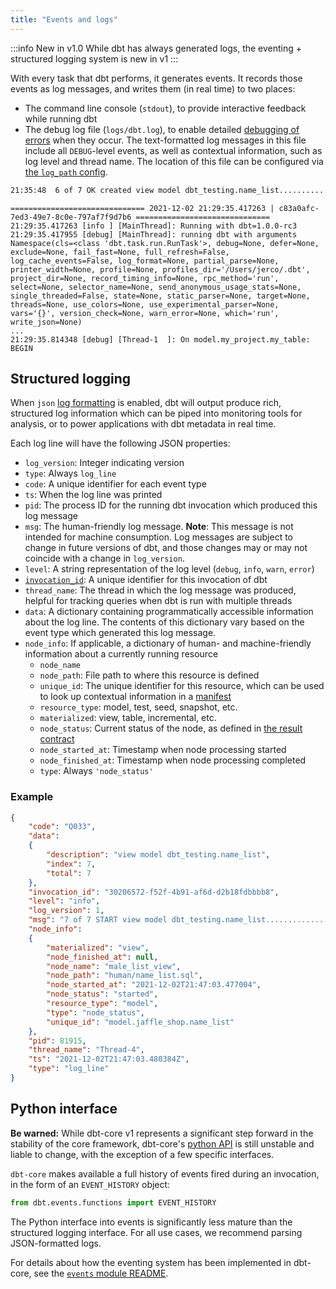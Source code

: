 ```yaml
---
title: "Events and logs"
---
```


:::info New in v1.0
While dbt has always generated logs, the eventing + structured logging system is new in v1
:::

With every task that dbt performs, it generates events. It records those events as log messages, and writes them (in real time) to two places:
- The command line console (`stdout`), to provide interactive feedback while running dbt
- The debug log file (`logs/dbt.log`), to enable detailed [debugging of errors](debugging-errors) when they occur. The text-formatted log messages in this file include all `DEBUG`-level events, as well as contextual information, such as log level and thread name. The location of this file can be configured via [the `log_path` config](log-path).

<File name='CLI'>

```bash
21:35:48  6 of 7 OK created view model dbt_testing.name_list......................... [CREATE VIEW in 0.17s]
```

</File>

<File name='logs/dbt.log'>

```text
============================== 2021-12-02 21:29:35.417263 | c83a0afc-7ed3-49e7-8c0e-797af7f9d7b6 ==============================
21:29:35.417263 [info ] [MainThread]: Running with dbt=1.0.0-rc3
21:29:35.417955 [debug] [MainThread]: running dbt with arguments Namespace(cls=<class 'dbt.task.run.RunTask'>, debug=None, defer=None, exclude=None, fail_fast=None, full_refresh=False, log_cache_events=False, log_format=None, partial_parse=None, printer_width=None, profile=None, profiles_dir='/Users/jerco/.dbt', project_dir=None, record_timing_info=None, rpc_method='run', select=None, selector_name=None, send_anonymous_usage_stats=None, single_threaded=False, state=None, static_parser=None, target=None, threads=None, use_colors=None, use_experimental_parser=None, vars='{}', version_check=None, warn_error=None, which='run', write_json=None)
...
21:29:35.814348 [debug] [Thread-1  ]: On model.my_project.my_table: BEGIN
```

</File>

## Structured logging

When `json` [log formatting](global-configs#log-formatting) is enabled, dbt will output produce rich, structured log information which can be piped into monitoring tools for analysis, or to power applications with dbt metadata in real time.

Each log line will have the following JSON properties:

- `log_version`: Integer indicating version
- `type`: Always `log_line`
- `code`: A unique identifier for each event type
- `ts`: When the log line was printed
- `pid`: The process ID for the running dbt invocation which produced this log message
- `msg`: The human-friendly log message. **Note**: This message is not intended for machine consumption. Log messages are subject to change in future versions of dbt, and those changes may or may not coincide with a change in `log_version`.
- `level`: A string representation of the log level (`debug`, `info`, `warn`, `error`)
- [`invocation_id`](invocation_id): A unique identifier for this invocation of dbt
- `thread_name`: The thread in which the log message was produced, helpful for tracking queries when dbt is run with multiple threads
- `data`: A dictionary containing programmatically accessible information about the log line. The contents of this dictionary vary based on the event type which generated this log message.
- `node_info`: If applicable, a dictionary of human- and machine-friendly information about a currently running resource
    - `node_name`
    - `node_path`: File path to where this resource is defined
    - `unique_id`: The unique identifier for this resource, which can be used to look up contextual information in a [manifest](artifacts/manifest-json)
    - `resource_type`: model, test, seed, snapshot, etc.
    - `materialized`: view, table, incremental, etc.
    - `node_status`: Current status of the node, as defined in [the result contract](https://github.com/dbt-labs/dbt-core/blob/HEAD/core/dbt/contracts/results.py#L61-L74)
    - `node_started_at`: Timestamp when node processing started
    - `node_finished_at`: Timestamp when node processing completed
    - `type`: Always `'node_status'`

### Example

```json
{
	"code": "Q033",
	"data":
	{
		"description": "view model dbt_testing.name_list",
		"index": 7,
		"total": 7
	},
	"invocation_id": "30206572-f52f-4b91-af6d-d2b18fdbbbb8",
	"level": "info",
	"log_version": 1,
	"msg": "7 of 7 START view model dbt_testing.name_list.............................. [RUN]",
	"node_info":
	{
		"materialized": "view",
		"node_finished_at": null,
		"node_name": "male_list_view",
		"node_path": "human/name_list.sql",
		"node_started_at": "2021-12-02T21:47:03.477004",
		"node_status": "started",
		"resource_type": "model",
		"type": "node_status",
		"unique_id": "model.jaffle_shop.name_list"
	}, 
	"pid": 81915,
	"thread_name": "Thread-4",
	"ts": "2021-12-02T21:47:03.480384Z",
	"type": "log_line"
}
```

## Python interface

**Be warned:** While dbt-core v1 represents a significant step forward in the stability of the core framework, dbt-core's [python API](dbt-api) is still unstable and liable to change, with the exception of a few specific interfaces.

`dbt-core` makes available a full history of events fired during an invocation, in the form of an `EVENT_HISTORY` object:

```python
from dbt.events.functions import EVENT_HISTORY
```

The Python interface into events is significantly less mature than the structured logging interface. For all use cases, we recommend parsing JSON-formatted logs.

For details about how the eventing system has been implemented in dbt-core, see the [`events` module README](https://github.com/dbt-labs/dbt-core/blob/HEAD/core/dbt/events/README.md).
